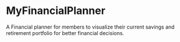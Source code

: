 # MyFinancialPlanner
A Financial planner for members to visualize their current savings and retirement portfolio for better financial decisions.
